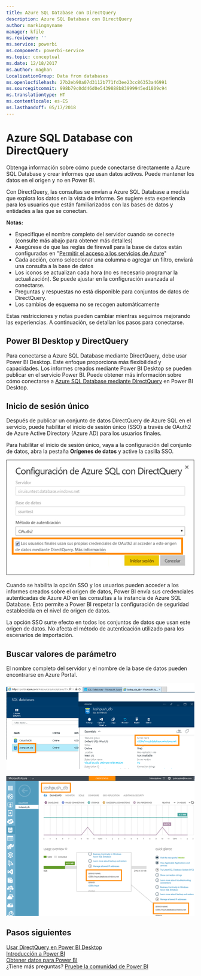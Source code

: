 ```yaml
---
title: Azure SQL Database con DirectQuery
description: Azure SQL Database con DirectQuery
author: markingmyname
manager: kfile
ms.reviewer: ''
ms.service: powerbi
ms.component: powerbi-service
ms.topic: conceptual
ms.date: 12/18/2017
ms.author: maghan
LocalizationGroup: Data from databases
ms.openlocfilehash: 27b2eb90a07d3112b771fd3ee23cc86353a46991
ms.sourcegitcommit: 998b79c0dd46d0e5439888b83999945ed1809c94
ms.translationtype: HT
ms.contentlocale: es-ES
ms.lasthandoff: 05/17/2018
---
```

# <a name="azure-sql-database-with-directquery"></a>Azure SQL Database con DirectQuery
Obtenga información sobre cómo puede conectarse directamente a Azure SQL Database y crear informes que usan datos activos. Puede mantener los datos en el origen y no en Power BI.

Con DirectQuery, las consultas se envían a Azure SQL Database a medida que explora los datos en la vista de informe. Se sugiere esta experiencia para los usuarios que están familiarizados con las bases de datos y entidades a las que se conectan.

**Notas:**

* Especifique el nombre completo del servidor cuando se conecte (consulte más abajo para obtener más detalles)
* Asegúrese de que las reglas de firewall para la base de datos están configuradas en "[Permitir el acceso a los servicios de Azure](https://msdn.microsoft.com/library/azure/ee621782.aspx)"
* Cada acción, como seleccionar una columna o agregar un filtro, enviará una consulta a la base de datos
* Los iconos se actualizan cada hora (no es necesario programar la actualización). Se puede ajustar en la configuración avanzada al conectarse.
* Preguntas y respuestas no está disponible para conjuntos de datos de DirectQuery.
* Los cambios de esquema no se recogen automáticamente

Estas restricciones y notas pueden cambiar mientras seguimos mejorando las experiencias. A continuación, se detallan los pasos para conectarse. 

## <a name="power-bi-desktop-and-directquery"></a>Power BI Desktop y DirectQuery
Para conectarse a Azure SQL Database mediante DirectQuery, debe usar Power BI Desktop. Este enfoque proporciona más flexibilidad y capacidades. Los informes creados mediante Power BI Desktop se pueden publicar en el servicio Power BI. Puede obtener más información sobre cómo conectarse a [Azure SQL Database mediante DirectQuery](desktop-use-directquery.md) en Power BI Desktop. 

## <a name="single-sign-on"></a>Inicio de sesión único

Después de publicar un conjunto de datos DirectQuery de Azure SQL en el servicio, puede habilitar el inicio de sesión único (SSO) a través de OAuth2 de Azure Active Directory (Azure AD) para los usuarios finales. 

Para habilitar el inicio de sesión único, vaya a la configuración del conjunto de datos, abra la pestaña **Orígenes de datos** y active la casilla SSO.

![Configuración del cuadro de diálogo de Azure SQL con DirectQuery](media/service-azure-sql-database-with-direct-connect/sso-dialog.png)

Cuando se habilita la opción SSO y los usuarios pueden acceder a los informes creados sobre el origen de datos, Power BI envía sus credenciales autenticadas de Azure AD en las consultas a la instancia de Azure SQL Database. Esto permite a Power BI respetar la configuración de seguridad establecida en el nivel de origen de datos.

La opción SSO surte efecto en todos los conjuntos de datos que usan este origen de datos. No afecta el método de autenticación utilizado para los escenarios de importación.

## <a name="finding-parameter-values"></a>Buscar valores de parámetro
El nombre completo del servidor y el nombre de la base de datos pueden encontrarse en Azure Portal.

![](media/service-azure-sql-database-with-direct-connect/azureportnew_update.png)

![](media/service-azure-sql-database-with-direct-connect/azureportal_update.png)

## <a name="next-steps"></a>Pasos siguientes
[Usar DirectQuery en Power BI Desktop](desktop-use-directquery.md)  
[Introducción a Power BI](service-get-started.md)  
[Obtener datos para Power BI](service-get-data.md)  
¿Tiene más preguntas? [Pruebe la comunidad de Power BI](http://community.powerbi.com/)
